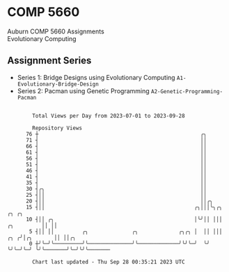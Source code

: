 # COMP 5660
Auburn COMP 5660 Assignments  
Evolutionary Computing

## Assignment Series
- Series 1: Bridge Designs using Evolutionary Computing `A1-Evolutionary-Bridge-Design`
- Series 2: Pacman using Genetic Programming `A2-Genetic-Programming-Pacman`

```

        Total Views per Day from 2023-07-01 to 2023-09-28

        Repository Views
      76 ┼                                                    ╭╮
      71 ┤                                                    ││
      66 ┤                                                    ││
      61 ┤                                                    ││
      56 ┤                                                    ││
      51 ┤                                                    ││
      46 ┤                                                    ││
      41 ┤                                                    ││
      35 ┤                                                    ││
      30 ┤╭╮                                                  ││
      25 ┤││                                                  ││
      20 ┤││                                                  ││╭╮
      15 ┤││                                                ╭╮│││╰╮╭╮                ╭╮ ╭╮
      10 ┤││ ╭╮                                             │╰╯││ │││     ╭╮         ││ ││
       5 ┤││ ││         ╭╮              ╭╮             ╭╮╭╮ │  ││ │││ ╭╮ ╭╯│╭╮       ││ ││╭╮
       0 ┼╯╰─╯╰─────────╯╰──────────────╯╰─────────────╯╰╯╰─╯  ╰╯ ╰╯╰─╯╰─╯ ╰╯╰───────╯╰─╯╰╯╰───────

        Chart last updated - Thu Sep 28 00:35:21 2023 UTC
        
```
